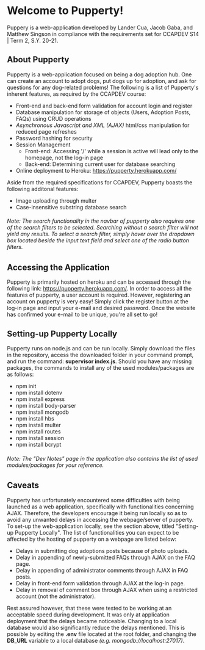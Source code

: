# Welcome to Pupperty!
Puppery is a web-application developed by Lander Cua, Jacob Gaba, and Matthew Singson in compliance with the requirements set for CCAPDEV S14 | Term 2, S.Y. 20-21. 

## About Pupperty
Pupperty is a web-application focused on being a dog adoption hub. One can create an account to adopt dogs, put dogs up for adoption, and ask for questions for any dog-related problems! 
The following is a list of Pupperty's inherent features, as required by the CCAPDEV course:
- Front-end and back-end form validation for account login and register
- Database manipulation for storage of objects (Users, Adoption Posts, FAQs) using CRUD operations
- *Asynchronous Javascript and XML (AJAX)* html/css manipulation for reduced page refreshes
- Password hashing for security
- Session Management 
   - Front-end: Accessing '/' while a session is active will lead only to the homepage, not the log-in page
   - Back-end: Determining current user for database searching
- Online deployment to Heroku: https://pupperty.herokuapp.com/

Aside from the required specifications for CCAPDEV, Pupperty boasts the following additonal features:
* Image uploading through multer
* Case-insensitive substring database search 

###### Note: The search functionality in the navbar of pupperty also requires one of the search filters to be selected. Searching without a search filter will not yield any results. To select a search filter, simply hover over the dropdown box located beside the input text field and select one of the radio button filters.

## Accessing the Application
Pupperty is primarily hosted on heroku and can be accessed through the following link: https://pupperty.herokuapp.com/. In order to access all the features of pupperty, a user account is required. However, registering an account on pupperty is very easy! Simply click the register button at the log-in page and input your e-mail and desired password. Once the website has confirmed your e-mail to be unique, you're all set to go!

## Setting-up Pupperty Locally
Pupperty runs on node.js and can be run locally. Simply download the files in the repository, access the downloaded folder in your command prompt, and run the command: **supervisor index.js**. Should you have any missing packages, the commands to install any of the used modules/packages are as follows:
* npm init
* npm install dotenv
* npm install express
* npm install body-parser
* npm install mongodb
* npm install hbs
* npm install multer
* npm install routes
* npm install session
* npm install bcrypt

###### Note: The "Dev Notes" page in the application also contains the list of used modules/packages for your reference.

## Caveats
Pupperty has unfortunately encountered some difficulties with being launched as a web application, specifically with functionalities concerning AJAX. Therefore, the developers encourage it being run locally so as to avoid any unwanted delays in accessing the webpage/server of pupperty. To set-up the web-application locally, see the section above, titled "Setting-up Pupperty Locally". The list of functionalities you can expect to be affected by the hosting of pupperty on a webpage are listed below:
* Delays in submitting dog adoptions posts because of photo uploads.
* Delay in appending of newly-submitted FAQs through AJAX on the FAQ page.
* Delay in appending of administrator comments through AJAX in FAQ posts.
* Delay in front-end form validation through AJAX at the log-in page.
* Delay in removal of comment box through AJAX when using a restricted account (not the administrator).

Rest assured however, that these were tested to be working at an acceptable speed during development. It was only at application deployment that the delays became noticeable. Changing to a local database would also significantly reduce the delays mentioned. This is possible by editing the **.env** file located at the root folder, and changing the **DB_URL** variable to a local database *(e.g. mongodb://localhost:27017)*.
